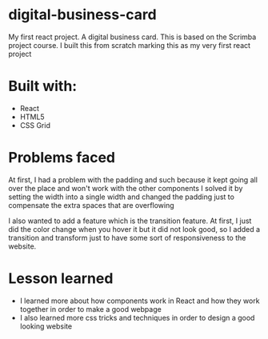 # digital-business-card
My first react project. A digital business card. This is based on the Scrimba project course. 
I built this from scratch marking this as my very first react project

# Built with:
* React
* HTML5
* CSS Grid

# Problems faced
At first, I had a problem with the padding and such because it kept going all over the place and won't work with the other components
I solved it by setting the width into a single width and changed the padding just to compensate the extra spaces that are overflowing

I also wanted to add a feature which is the transition feature. At first, I just did the color change when you hover it
but it did not look good, so I added a transition and transform just to have some sort of responsiveness to the website.

# Lesson learned
* I learned more about how components work in React and how they work together in order to make a good webpage
* I also learned more css tricks and techniques in order to design a good looking website
